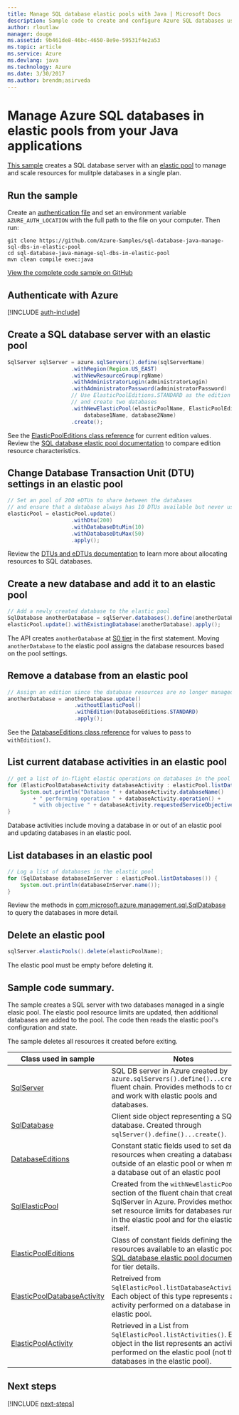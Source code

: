 ```yaml
---
title: Manage SQL database elastic pools with Java | Microsoft Docs
description: Sample code to create and configure Azure SQL databases using the Azure SDK for Java
author: rloutlaw
manager: douge
ms.assetid: 9b461de8-46bc-4650-8e9e-59531f4e2a53
ms.topic: article
ms.service: Azure
ms.devlang: java
ms.technology: Azure
ms.date: 3/30/2017
ms.author: brendm;asirveda
---
```


# Manage Azure SQL databases in elastic pools from your Java applications

[This sample](https://github.com/Azure-Samples/sql-database-java-manage-sql-dbs-in-elastic-pool) creates a SQL database server with an [elastic pool](https://docs.microsoft.com/azure/sql-database/sql-database-elastic-pool) to manage and scale resources for mulitple databases in a single plan.

## Run the sample

Create an [authentication file](https://github.com/Azure/azure-sdk-for-java/blob/master/AUTH.md) and set an environment variable `AZURE_AUTH_LOCATION` with the full path to the file on your computer. Then run:

```
git clone https://github.com/Azure-Samples/sql-database-java-manage-sql-dbs-in-elastic-pool
cd sql-database-java-manage-sql-dbs-in-elastic-pool
mvn clean compile exec:java
```

[View the complete code sample on GitHub](https://github.com/Azure-Samples/sql-database-java-manage-sql-dbs-in-elastic-pool)

## Authenticate with Azure

[!INCLUDE [auth-include](includes/java-auth-include.md)]

## Create a SQL database server with an elastic pool

```java
SqlServer sqlServer = azure.sqlServers().define(sqlServerName)
                    .withRegion(Region.US_EAST)
                    .withNewResourceGroup(rgName)
                    .withAdministratorLogin(administratorLogin)
                    .withAdministratorPassword(administratorPassword)
                    // Use ElasticPoolEditions.STANDARD as the edition
                    // and create two databases
                    .withNewElasticPool(elasticPoolName, ElasticPoolEditions.STANDARD, 
                        database1Name, database2Name)
                    .create();
```

See the [ElasticPoolEditions class reference](https://docs.microsoft.com/java/api/com.microsoft.azure.management.sql._elastic_pool_editions) for current edition values. Review the [SQL database elastic pool documentation](https://docs.microsoft.com/azure/sql-database/sql-database-elastic-pool) to compare edition resource characteristics. 

## Change Database Transaction Unit (DTU) settings in an elastic pool

```java
// Set an pool of 200 eDTUs to share between the databases
// and ensure that a database always has 10 DTUs available but never uses more than 50
elasticPool = elasticPool.update()
                    .withDtu(200)
                    .withDatabaseDtuMin(10)
                    .withDatabaseDtuMax(50)
                    .apply();
```

Review the [DTUs and eDTUs documentation](https://docs.microsoft.com/azure/sql-database/sql-database-what-is-a-dtu) to learn more about allocating resources to SQL databases.

## Create a new database and add it to an elastic pool

```java
// Add a newly created database to the elastic pool
SqlDatabase anotherDatabase = sqlServer.databases().define(anotherDatabaseName).create();
elasticPool.update().withExistingDatabase(anotherDatabase).apply();            
```

The API creates `anotherDatabase` at [S0 tier](https://docs.microsoft.com/azure/sql-database/sql-database-service-tiers) in the first statement. Moving `anotherDatabase` to the elastic pool assigns the database resources based on the pool settings.

## Remove a database from an elastic pool
```java
// Assign an edition since the database resources are no longer managed in the pool 
anotherDatabase = anotherDatabase.update()
                     .withoutElasticPool()
                     .withEdition(DatabaseEditions.STANDARD)
                     .apply();
```

See the [DatabaseEditions class reference](https://docs.microsoft.com/java/api/com.microsoft.azure.management.sql._database_editions) for values to pass to `withEdition()`.

## List current database activities in an elastic pool
```java
// get a list of in-flight elastic operations on databases in the pool and log them 
for (ElasticPoolDatabaseActivity databaseActivity : elasticPool.listDatabaseActivities()) {
    System.out.println("Database " + databaseActivity.databaseName() 
        + " performing operation " + databaseActivity.operation() + 
        " with objective " + databaseActivity.requestedServiceObjective());
}
```

Database activities include moving a database in or out of an elastic pool and updating databases in an elastic pool.


## List databases in an elastic pool
```java
// Log a list of databases in the elastic pool 
for (SqlDatabase databaseInServer : elasticPool.listDatabases()) {
    System.out.println(databaseInServer.name());
}
```

Review the methods in [com.microsoft.azure.management.sql.SqlDatabase](https://docs.microsoft.com/java/api/com.microsoft.azure.management.sql._sql_database) to query the databases in more detail.

## Delete an elastic pool
```java
sqlServer.elasticPools().delete(elasticPoolName);
```

The elastic pool must be empty before deleting it.

## Sample code summary.

The sample creates a SQL server with two databases managed in a single elasic pool. The elastic pool resource limits are updated, then additional databases are added to the pool. The code then reads the elastic pool's configuration and state. 

The sample deletes all resources it created before exiting.

| Class used in sample | Notes |
|-------|-------|
| [SqlServer](https://docs.microsoft.com/java/api/com.microsoft.azure.management.sql._sql_server) | SQL DB server in Azure created by `azure.sqlServers().define()...create()` fluent chain. Provides methods to create and work with elastic pools and databases. 
| [SqlDatabase](https://docs.microsoft.com/java/api/com.microsoft.azure.management.sql._sql_database) | Client side object representing a SQL database. Created through `sqlServer().define()...create()`. 
| [DatabaseEditions](https://docs.microsoft.com/java/api/com.microsoft.azure.management.sql._database_editions) | Constant static fields used to set database resources when creating a database outside of an elastic pool or when moving a database out of an elastic pool  
| [SqlElasticPool](https://docs.microsoft.com/java/api/com.microsoft.azure.management.sql._sql_elastic_pool) | Created from the `withNewElasticPool()` section of the fluent chain that created the SqlServer in Azure. Provides methods to set resource limits for databases running in the elastic pool and for the elastic pool itself. 
| [ElasticPoolEditions](https://docs.microsoft.com/java/api/com.microsoft.azure.management.sql._elastic_pool_editions) | Class of constant fields defining the resources available to an elastic pool. See [SQL database elastic pool documentation](https://docs.microsoft.com/azure/sql-database/sql-database-elastic-pool) for tier details. 
| [ElasticPoolDatabaseActivity](https://docs.microsoft.com/java/api/com.microsoft.azure.management.sql._elastic_pool_database_activity) | Retreived from `SqlElasticPool.listDatabaseActivities()`. Each object of this type represents an activity performed on a database in the elastic pool.
| [ElasticPoolActivity](https://docs.microsoft.com/java/api/com.microsoft.azure.management.sql._elastic_pool_activity) | Retrieved in a List from `SqlElasticPool.listActivities()`. Each of object in the list represents an activity performed on the elastic pool (not the databases in the elastic pool).

## Next steps

[!INCLUDE [next-steps](includes/java-next-steps.md)]